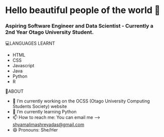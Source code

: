 # Hello beautiful people of the world 👋

### Aspiring Software Engineer and Data Scientist - Currently a 2nd Year Otago University Student. 

💻LANGUAGES LEARNT
- HTML
- CSS
- Javascript
- Java
- Python
- R

👧ABOUT
- 🔭 I’m currently working on the OCSS (Otago University Computing Students Society) website
- 🌱 I’m currently learning Python
- 📫 How to reach me: You can email me --> shyamalimashreyadas@gmail.com
- 😄 Pronouns: She/Her
